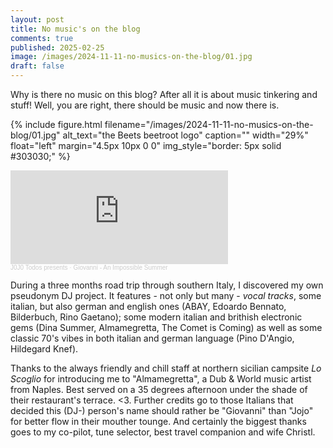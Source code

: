 ```yaml
---
layout: post
title: No music's on the blog
comments: true
published: 2025-02-25
image: /images/2024-11-11-no-musics-on-the-blog/01.jpg
draft: false
---
```


Why is there no music on this blog? After all it is about music tinkering and stuff! Well, you are right, there should be music and now there is.

{% include figure.html filename="/images/2024-11-11-no-musics-on-the-blog/01.jpg" alt_text="the Beets beetroot logo" caption="" width="29%" float="left" margin="4.5px 10px 0 0" img_style="border: 5px solid #303030;" %}

<iframe width="69%" height="150" scrolling="no" frameborder="no" allow="autoplay" src="https://w.soundcloud.com/player/?url=https%3A//api.soundcloud.com/tracks/1970014867&color=%236c747e&auto_play=false&hide_related=false&show_comments=true&show_user=true&show_reposts=false&show_teaser=true&visual=true"></iframe><div style="font-size: 10px; color: #cccccc;line-break: anywhere;word-break: normal;overflow: hidden;white-space: nowrap;text-overflow: ellipsis; font-family: Interstate,Lucida Grande,Lucida Sans Unicode,Lucida Sans,Garuda,Verdana,Tahoma,sans-serif;font-weight: 100;"><a href="https://soundcloud.com/jojotodos" title="J0J0 Todos presents" target="_blank" style="color: #cccccc; text-decoration: none;">J0J0 Todos presents</a> · <a href="https://soundcloud.com/jojotodos/giovanni-an-impossible-summer-2024-11" title="Giovanni - An Impossible Summer" target="_blank" style="color: #cccccc; text-decoration: none;">Giovanni - An Impossible Summer</a></div>

During a three months road trip through southern Italy, I discovered my own pseudonym DJ project. It features - not only but many - _vocal tracks_, some italian, but also german and english ones (ABAY, Edoardo Bennato, Bilderbuch, Rino Gaetano); some modern italian and brithish electronic gems (Dina Summer, Almamegretta, The Comet is Coming) as well as some classic 70's vibes in both italian and german language (Pino D'Angio, Hildegard Knef).

Thanks to the always friendly and chill staff at northern sicilian campsite _Lo Scoglio_ for introducing me to "Almamegretta", a Dub &amp; World music artist from Naples. Best served on a 35 degrees afternoon under the shade of their restaurant's terrace. <3. Further credits go to those Italians that decided this (DJ-) person's name should rather be "Giovanni" than "Jojo" for better flow in their mouther tounge. And certainly the biggest thanks goes to my co-pilot, tune selector, best travel companion and wife Christl.
